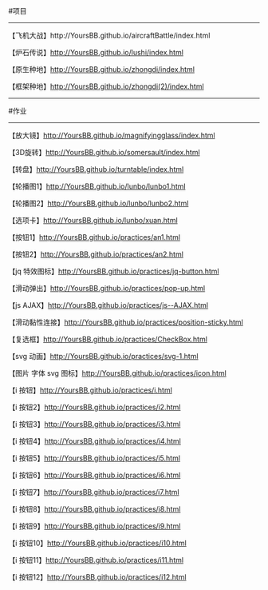 #项目

<hr>
【飞机大战】http://YoursBB.github.io/aircraftBattle/index.html


【炉石传说】http://YoursBB.github.io/lushi/index.html

【原生种地】http://YoursBB.github.io/zhongdi/index.html

【框架种地】http://YoursBB.github.io/zhongdi(2)/index.html

<hr>

#作业
<hr>

【放大镜】http://YoursBB.github.io/magnifyingglass/index.html

【3D旋转】http://YoursBB.github.io/somersault/index.html

【转盘】http://YoursBB.github.io/turntable/index.html

【轮播图1】http://YoursBB.github.io/lunbo/lunbo1.html

【轮播图2】http://YoursBB.github.io/lunbo/lunbo2.html

【选项卡】http://YoursBB.github.io/lunbo/xuan.html

【按钮1】http://YoursBB.github.io/practices/an1.html

【按钮2】http://YoursBB.github.io/practices/an2.html

【jq 特效图标】http://YoursBB.github.io/practices/jq-button.html

【滑动弹出】http://YoursBB.github.io/practices/pop-up.html

【js AJAX】http://YoursBB.github.io/practices/js--AJAX.html

【滑动黏性连接】http://YoursBB.github.io/practices/position-sticky.html

【复选框】http://YoursBB.github.io/practices/CheckBox.html

【svg 动画】http://YoursBB.github.io/practices/svg-1.html

【图片 字体 svg 图标】http://YoursBB.github.io/practices/icon.html

【i 按钮】http://YoursBB.github.io/practices/i.html

【i 按钮2】http://YoursBB.github.io/practices/i2.html

【i 按钮3】http://YoursBB.github.io/practices/i3.html

【i 按钮4】http://YoursBB.github.io/practices/i4.html

【i 按钮5】http://YoursBB.github.io/practices/i5.html

【i 按钮6】http://YoursBB.github.io/practices/i6.html

【i 按钮7】http://YoursBB.github.io/practices/i7.html

【i 按钮8】http://YoursBB.github.io/practices/i8.html

【i 按钮9】http://YoursBB.github.io/practices/i9.html

【i 按钮10】http://YoursBB.github.io/practices/i10.html

【i 按钮11】http://YoursBB.github.io/practices/i11.html

【i 按钮12】http://YoursBB.github.io/practices/i12.html

